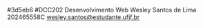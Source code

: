 #3d5eb6 #DCC202 Desenvolvimento Web
Wesley Santos de Lima
202465558C
wesley.santos@estudante.ufjf.br
